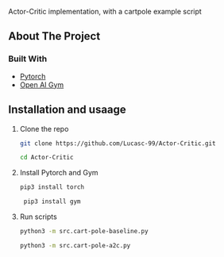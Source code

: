 Actor-Critic implementation, with a cartpole example script



<!-- ABOUT THE PROJECT -->
## About The Project


### Built With

* [Pytorch](https://pytorch.org/)
* [Open AI Gym](https://gym.openai.com/)



<!-- GETTING STARTED -->
## Installation and usaage

1. Clone the repo
   ```sh
   git clone https://github.com/Lucasc-99/Actor-Critic.git
   ```
   ```sh
   cd Actor-Critic
   ```
   
2. Install Pytorch and Gym
   ```sh
   pip3 install torch
   ```
   
   ```sh
    pip3 install gym
   ```
 
3. Run scripts
   ```sh
   python3 -m src.cart-pole-baseline.py
   ```
   ```sh
   python3 -m src.cart-pole-a2c.py
   ```


